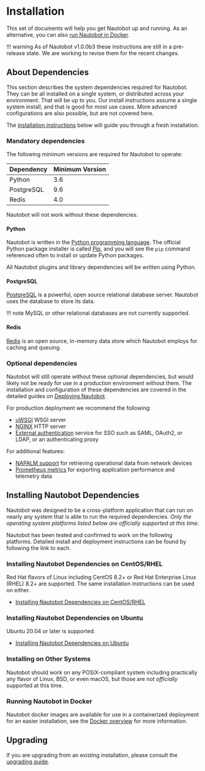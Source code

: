 # Installation

This set of documents will help you get Nautobot up and running.  As an alternative, you can also [run Nautobot in Docker](/docker).

!!! warning
    As of Nautobot v1.0.0b3 these instructions are still in a pre-release state. We are working to revise them for the recent changes.

## About Dependencies

This section describes the system dependencies required for Nautobot. They can be all installed on a single system, or distributed across your environment. That will be up to you. Our install instructions assume a single system install, and that is good for most use cases. More advanced configurations are also possible, but are not covered here.

The [installation instructions](#installing-nautobot-dependencies) below will guide you through a fresh installation.

### Mandatory dependencies

The following minimum versions are required for Nautobot to operate:

| Dependency | Minimum Version |
|------------|-----------------|
| Python     | 3.6             |
| PostgreSQL | 9.6             |
| Redis      | 4.0             |

Nautobot will not work without these dependencies.

#### Python

Nautobot is written in the [Python programming language](https://www.python.org/). The official Python package installer
is called [Pip](https://pip.pypa.io/en/stable/), and you will see the `pip` command referenced often to install or
update Python packages.

All Nautobot plugins and library dependencies will be written using Python.

#### PostgreSQL

[PostgreSQL](https://www.postgresql.org) is a powerful, open source relational database server. Nautobot uses the database to store its data.

!!! note
    MySQL or other relational databases are not currently supported.

#### Redis

[Redis](https://redis.io/) is an open source, in-memory data store which Nautobot employs for caching and queuing.

### Optional dependencies

Nautobot will still operate without these optional dependencies, but would likely not be ready for use in a production
environment without them. The installation and configuration of these dependencies are covered in the detailed guides on
[Deploying Nautobot](deploying-nautobot).

For production deployment we recommend the following:

- [uWSGI](https://uwsgi-docs.readthedocs.io/en/latest/) WSGI server
- [NGINX](https://www.nginx.com/resources/wiki/) HTTP server
- [External authentication](external-authentication) service for SSO such as SAML, OAuth2, or LDAP, or an authenticating proxy

For additional features:

- [NAPALM support](../additional-features/napalm) for retrieving operational data from network devices
- [Prometheus metrics](../additional-features/prometheus-metrics) for exporting application performance and telemetry data

## Installing Nautobot Dependencies

Nautobot was designed to be a cross-platform application that can run on nearly any system that is able to run the
required dependencies. *Only the operating system platforms listed below are officially supported at this time*.

Nautobot has been tested and confirmed to work on the following platforms. Detailed install and deployment instructions
can be found by following the link to each.

### Installing Nautobot Dependencies on CentOS/RHEL

Red Hat flavors of Linux including CentOS 8.2+ or Red Hat Enterprise Linux (RHEL) 8.2+ are supported. The same installation instructions can be used on either.

- [Installing Nautobot Dependencies on CentOS/RHEL](centos)

### Installing Nautobot Dependencies on Ubuntu

Ubuntu 20.04 or later is supported.

- [Installing Nautobot Dependencies on Ubuntu](ubuntu)

### Installing on Other Systems

Nautobot should work on any POSIX-compliant system including practically any flavor of Linux, BSD, or even macOS, but those are not *officially* supported at this time.

### Running Nautobot in Docker

Nautobot docker images are available for use in a containerized deployment for an easier installation, see the [Docker overview](/docker) for more information.

## Upgrading

If you are upgrading from an existing installation, please consult the [upgrading guide](upgrading.md).
